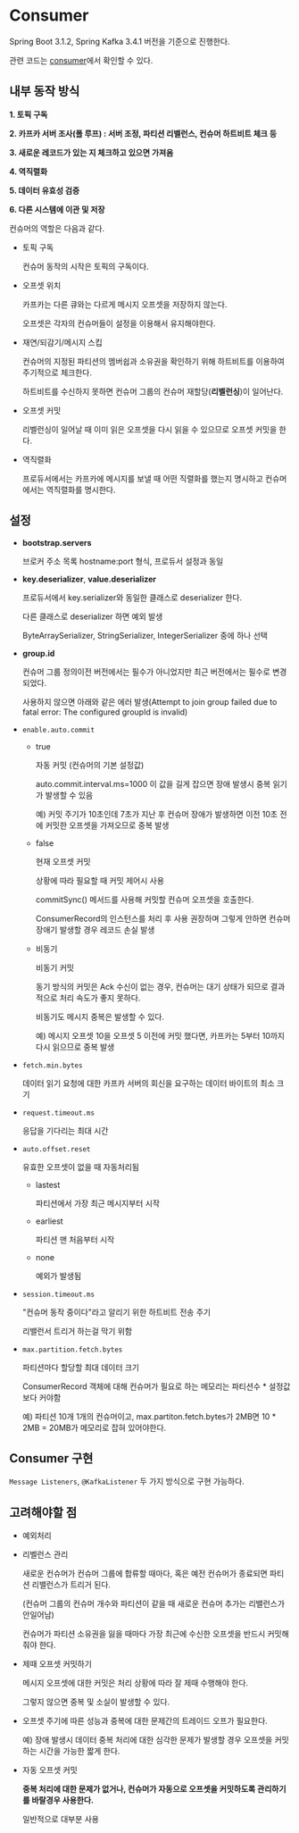 # Consumer
Spring Boot 3.1.2, Spring Kafka 3.4.1 버전을 기준으로 진행한다.

관련 코드는 [consumer](https://github.com/BEOMKING/Study/tree/main/Kafka/consumer)에서 확인할 수 있다.

## 내부 동작 방식

**1. 토픽 구독**

**2. 카프카 서버 조사(폴 루프) : 서버 조정, 파티션 리벨런스, 컨슈머 하트비트 체크 등**

**3. 새로운 레코드가 있는 지 체크하고 있으면 가져옴**

**4. 역직렬화**

**5. 데이터 유효성 검증**

**6. 다른 시스템에 이관 및 저장** 

컨슈머의 역할은 다음과 같다.

- 토픽 구독

  컨슈머 동작의 시작은 토픽의 구독이다.

- 오프셋 위치

  카프카는 다른 큐와는 다르게 메시지 오프셋을 저장하지 않는다.

  오프셋은 각자의 컨슈머들이 설정을 이용해서 유지해야한다.

- 재연/되감기/메시지 스킵

  컨슈머의 지정된 파티션의 멤버쉽과 소유권을 확인하기 위해 하트비트를 이용하여 주기적으로 체크한다.

  하트비트를 수신하지 못하면 컨슈머 그룹의 컨슈머 재할당(**리벨런싱**)이 일어난다. 

- 오프셋 커밋

  리벨런싱이 일어날 때 이미 읽은 오프셋을 다시 읽을 수 있으므로 오프셋 커밋을 한다.

- 역직렬화

  프로듀서에서는 카프카에 메시지를 보낼 때 어떤 직렬화를 했는지 명시하고 컨슈머에서는 역직렬화를 명시한다.

## 설정

- **bootstrap.servers** 

  브로커 주소 목록 hostname:port 형식, 프로듀서 설정과 동일

- **key.deserializer**, **value.deserializer**

  프로듀서에서 key.serializer와 동일한 클래스로 deserializer 한다.

  다른 클래스로 deserializer 하면 예외 발생

  ByteArraySerializer, StringSerializer, IntegerSerializer 중에 하나 선택

- **group.id**

  컨슈머 그룹 정의이전 버전에서는 필수가 아니었지만 최근 버전에서는 필수로 변경되었다.

  사용하지 않으면 아래와 같은 에러 발생(Attempt to join group failed due to fatal error: The configured groupId is invalid)

- `enable.auto.commit`

  - true

    자동 커밋 (컨슈머의 기본 설정값)

    auto.commit.interval.ms=1000 이 값을 길게 잡으면 장애 발생시 중복 읽기가 발생할 수 있음

    예) 커밋 주기가 10초인데 7초가 지난 후 컨슈머 장애가 발생하면 이전 10초 전에 커밋한 오프셋을 가져오므로 중복 발생

  - false

    현재 오프셋 커밋

    상황에 따라 필요할 때 커밋 제어시 사용

    commitSync() 메서드를 사용해 커밋할 컨슈머 오프셋을 호출한다.

    ConsumerRecord의 인스턴스를 처리 후 사용 권장하며 그렇게 안하면 컨슈머 장애기 발생할 경우 레코드 손실 발생

  - 비동기

    비동기 커밋

    동기 방식의 커밋은 Ack 수신이 없는 경우, 컨슈머는 대기 상태가 되므로 결과적으로 처리 속도가 좋지 못하다.

    비동기도 메시지 중복은 발생할 수 있다.

    예) 메시지 오프셋 10을 오프셋 5 이전에 커밋 했다면, 카프카는 5부터 10까지 다시 읽으므로 중복 발생

- `fetch.min.bytes`

  데이터 읽기 요청에 대한 카프카 서버의 회신을 요구하는 데이터 바이트의 최소 크기

- `request.timeout.ms`

  응답을 기다리는 최대 시간

- `auto.offset.reset`

  유효한 오프셋이 없을 때  자동처리됨

  - lastest 

    파티션에서 가장 최근 메시지부터 시작

  - earliest

    파티션 맨 처음부터 시작

  - none

    예외가 발생됨

- `session.timeout.ms`

  "컨슈머 동작 중이다"라고 알리기 위한 하트비트 전송 주기

  리밸런서 트리거 하는걸 막기 위함

- `max.partition.fetch.bytes`

  파티션마다 할당할 최대 데이터 크기

  ConsumerRecord 객체에 대해 컨슈머가 필요로 하는 메모리는 파티션수 * 설정값보다 커야함

  예) 파티션 10개 1개의 컨슈머이고, max.partiton.fetch.bytes가 2MB면 10 * 2MB = 20MB가 메모리로 잡혀 있어야한다.

## Consumer 구현

`Message Listeners`, `@KafkaListener` 두 가지 방식으로 구현 가능하다.



## 고려해야할 점

- 예외처리

- 리벨런스 관리

  새로운 컨슈머가 컨슈머 그룹에 합류할 때마다, 혹은 예전 컨슈머가 종료되면 파티션 리밸런스가 트리거 된다. 

  (컨슈머 그룹의 컨슈머 개수와 파티션이 같을 때 새로운 컨슈머 추가는 리밸런스가 안일어남)

  컨슈머가 파티션 소유권을 잃을 때마다 가장 최근에 수신한 오프셋을 반드시 커밋해 줘야 한다. 

- 제때 오프셋 커밋하기

  메시지 오프셋에 대한 커밋은 처리 상황에 따라 잘 제때 수행해야 한다. 

  그렇지 않으면 중복 및 소실이 발생할 수 있다. 

- 오프셋 주기에 따른 성능과 중복에 대한 문제간의 트레이드 오프가 필요한다.

  예) 장애 발생시 데이터 중복 처리에 대한 심각한 문제가 발생할 경우 오프셋을 커밋하는 시간을 가능한 짧게 한다. 

- 자동 오프셋 커밋

  **중복 처리에 대한 문제가 없거나, 컨슈머가 자동으로 오프셋을 커밋하도록 관리하기를 바랄경우 사용한다.** 

  일반적으로 대부분 사용